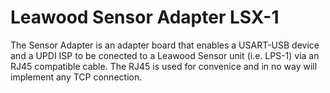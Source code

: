 # Leawood Sensor Adapter LSX-1

The Sensor Adapter is an adapter board that enables a USART-USB device and a UPDI ISP to be 
conected to a Leawood Sensor unit (i.e. LPS-1) via an RJ45 compatible cable. The RJ45 is used
for convenice and in no way will implement any TCP connection.

